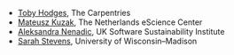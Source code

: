 - [Toby Hodges](https://github.com/tobyhodges), The Carpentries
- [Mateusz Kuzak](https://github.com/mkuzak), The Netherlands eScience Center
- [Aleksandra Nenadic](https://github.com/anenadic), UK Software Sustainability Institute
- [Sarah Stevens](https://github.com/sstevens2), University of Wisconsin–Madison
